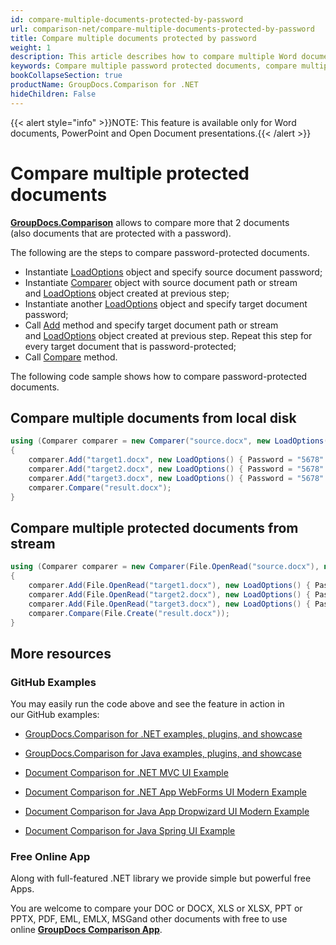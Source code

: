 ```yaml
---
id: compare-multiple-documents-protected-by-password
url: comparison-net/compare-multiple-documents-protected-by-password
title: Compare multiple documents protected by password
weight: 1
description: This article describes how to compare multiple Word documents or PowerPoint presentations protected by password using GroupDocs.Comparison for .NET API.
keywords: Compare multiple password protected documents, compare multiple protected documents
bookCollapseSection: true
productName: GroupDocs.Comparison for .NET
hideChildren: False
---
```

{{< alert style="info" >}}NOTE: This feature is available only for Word documents, PowerPoint and Open Document presentations.{{< /alert >}}

# Compare multiple protected documents

[**GroupDocs.Comparison**](https://products.groupdocs.com/comparison/net) allows to compare more that 2 documents (also documents that are protected with a password).

The following are the steps to compare password-protected documents.

*   Instantiate [LoadOptions](https://apireference.groupdocs.com/net/comparison/groupdocs.comparison.options/loadoptions) object and specify source document password;
*   Instantiate [Comparer](https://apireference.groupdocs.com/net/comparison/groupdocs.comparison/comparer) object with source document path or stream and [LoadOptions](https://apireference.groupdocs.com/net/comparison/groupdocs.comparison.options/loadoptions) object created at previous step;
*   Instantiate another [LoadOptions](https://apireference.groupdocs.com/net/comparison/groupdocs.comparison.options/loadoptions) object and specify target document password;
*   Call [Add](https://apireference.groupdocs.com/net/comparison/groupdocs.comparison/comparer/methods/add/index) method and specify target document path or stream and [LoadOptions](https://apireference.groupdocs.com/net/comparison/groupdocs.comparison.options/loadoptions) object created at previous step. Repeat this step for every target document that is password-protected;
*   Call [Compare](https://apireference.groupdocs.com/net/comparison/groupdocs.comparison/comparer/methods/compare/index) method.

The following code sample shows how to compare password-protected documents.

## Compare multiple documents from local disk

```csharp
using (Comparer comparer = new Comparer("source.docx", new LoadOptions() { Password = "1234" }))
{
	comparer.Add("target1.docx", new LoadOptions() { Password = "5678" });
    comparer.Add("target2.docx", new LoadOptions() { Password = "5678" });
    comparer.Add("target3.docx", new LoadOptions() { Password = "5678" });
    comparer.Compare("result.docx");
}
```

## Compare multiple protected documents from stream

```csharp
using (Comparer comparer = new Comparer(File.OpenRead("source.docx"), new LoadOptions() { Password = "1234" }))
{
	comparer.Add(File.OpenRead("target1.docx"), new LoadOptions() { Password = "5678" });
    comparer.Add(File.OpenRead("target2.docx"), new LoadOptions() { Password = "5678" });
    comparer.Add(File.OpenRead("target3.docx"), new LoadOptions() { Password = "5678" });
    comparer.Compare(File.Create("result.docx"));
}
```

## More resources

### GitHub Examples

You may easily run the code above and see the feature in action in our GitHub examples:

*   [GroupDocs.Comparison for .NET examples, plugins, and showcase](https://github.com/groupdocs-comparison/GroupDocs.Comparison-for-.NET)
    
*   [GroupDocs.Comparison for Java examples, plugins, and showcase](https://github.com/groupdocs-comparison/GroupDocs.Comparison-for-Java)
    
*   [Document Comparison for .NET MVC UI Example](https://github.com/groupdocs-comparison/GroupDocs.Comparison-for-.NET-MVC) 
    
*   [Document Comparison for .NET App WebForms UI Modern Example](https://github.com/groupdocs-comparison/GroupDocs.Comparison-for-.NET-WebForms)
    
*   [Document Comparison for Java App Dropwizard UI Modern Example](https://github.com/groupdocs-comparison/GroupDocs.Comparison-for-Java-Dropwizard)
    
*   [Document Comparison for Java Spring UI Example](https://github.com/groupdocs-comparison/GroupDocs.Comparison-for-Java-Spring)
    

### Free Online App

Along with full-featured .NET library we provide simple but powerful free Apps.

You are welcome to compare your DOC or DOCX, XLS or XLSX, PPT or PPTX, PDF, EML, EMLX, MSGand other documents with free to use online **[GroupDocs Comparison App](https://products.groupdocs.app/comparison)**.

